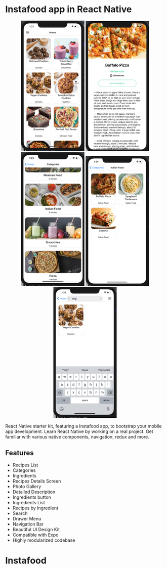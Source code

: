 # Instafood app in React Native

<div align="center">
    <img src="https://github.com/samyka/Instafood/blob/master/ScreenShot/Home.png" width="200px"</img>
    <img src="https://github.com/samyka/Instafood/blob/master/ScreenShot/food-details.png" width="200px"</img>
    <img src="https://github.com/samyka/Instafood/blob/master/ScreenShot/Categories.png" width="200px"</img>
    <img src="https://github.com/samyka/Instafood/blob/master/ScreenShot/Categories-list.png" width="200px"</img>
    <img src="https://github.com/samyka/Instafood/blob/master/ScreenShot/Search-result.png" width="200px"</img>
</div>


React Native starter kit, featuring a Instafood app, to bootstrap your mobile app development. Learn React Native by working on a real project. Get familiar with various native components, navigation, redux and more.

## Features

- Recipes List
- Categories
- Ingredients
- Recipes Details Screen
- Photo Gallery
- Detailed Description
- Ingredients button
- Ingredients List
- Recipes by Ingredient
- Search
- Drawer Menu
- Navigation Bar
- Beautiful UI Design Kit
- Compatible with Expo
- Highly modularized codebase
# Instafood

